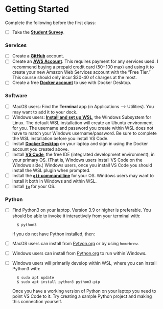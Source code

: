 # Getting Started

Complete the following before the first class:

- [ ] Take the [**Student Survey**](https://virginia.az1.qualtrics.com/jfe/form/SV_799Osj0KfAPPJ7E).

### Services

- [ ] Create a [**GitHub**](https://github.com/) account.
- [ ] Create an [**AWS Account**](https://signin.aws.amazon.com/signup?request_type=register). This requires payment for any services used. I recommend buying a prepaid credit card ($50-$100 max) and using it to create your new Amazon Web Services account with the “Free Tier.” This course should only incur $30-40 of charges at the most.
- [ ] Create a free [**Docker account**](https://app.docker.com/signup) to use with Docker Desktop.

### Software

- [ ] MacOS users: Find the **Terminal** app (in Applications --> Utilities). You may want to add it to your dock.
- [ ] Windows users: [**Install and set up WSL**](https://learn.microsoft.com/en-us/windows/wsl/install), the Windows Subsystem for Linux. The default WSL installation will create an Ubuntu environment for you. The username and password you create within WSL does not have to match your Windows username/password. Be sure to complete the WSL installation before you install VS Code.
- [ ] Install [**Docker Desktop**](https://www.docker.com/get-started/) on your laptop and sign in using the Docker account you created above.
- [ ] Install [**VS Code**](https://code.visualstudio.com/), the free IDE (integrated development environment), in your primary OS. (That is, Windows users install VS Code on the Windows side.) Windows users, once you install VS Code you should install the WSL plugin when prompted.
- [ ] Install the [**`git` command line**](https://git-scm.com/downloads) for your OS. Windows users may want to install it both in Windows and within WSL. 
- [ ] Install [**`jq`**](https://jqlang.github.io/jq/) for your OS.

### Python

- [ ] Find Python3 on your laptop. Version 3.9 or higher is preferable. You should be able to invoke it interactively from your terminal with:

        $ python3

    If you do not have Python installed, then:

- [ ] MacOS users can install from [Pytyon.org](https://www.python.org/downloads/) or by using `homebrew`.
- [ ] Windows users can install from [Python.org](https://www.python.org/downloads/) to run within Windows.
- [ ] Windows users will primarily develop within WSL, where you can install Python3 with:

        $ sudo apt update
        $ sudo apt install python3 python3-pip

    Once you have a working version of Python on your laptop you need to point VS Code to it. Try creating a sample Python project and making this connection yourself.